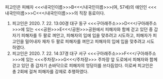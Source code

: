 피고인은 피해자 <<<내국인이름>>>B<<</내국인이름>>>(여, 57세)의 애인인 <<<내국인이름>>>C<<</내국인이름>>>의 직장 동료이다.
1. 피고인은 2020. 7. 22. 13:00경 대구 동구 <<<구아래주소>>>D<<</구아래주소>>>에 있는 <<<공원>>>E<<</공원>>>공원에서 피해자와 함께 걷고 있던 중 갑자기 피해자를 두 팔로 껴안고, 피해자의 입에 입을 맞추려고 시도하고, 피해자가 피고인을 밀어내자 재차 두 팔로 피해자를 껴안고 피해자의 입에 입을 맞추려고 시도하였다.
2. 피고인은 2020. 7. 22. 14:37경 대구 서구 <<<구아래주소>>>F<<</구아래주소>>>에 있는 <<<주차장>>>G<<</주차장>>> 주차장 앞 도로에서 피해자와 함께 걷고 있던 중 갑자기 손바닥으로 피해자의 엉덩이를 쓰다듬었다.
이로써 피고인은 총 2회에 걸쳐 피해자를 강제로 추행하였다.